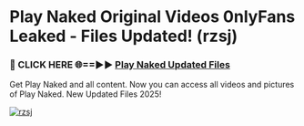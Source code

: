# Play Naked Original Videos 0nlyFans Leaked - Files Updated! (rzsj)

<h3>🔴 CLICK HERE 🌐==►► <a href="https://tinyurl.com/yckcrads" rel="nofollow">Play Naked Updated Files</a></h3>

Get Play Naked and all content. Now you can access all videos and pictures of Play Naked. New Updated Files 2025!

[![rzsj](https://i.imgur.com/hpKpOFt.gif)](https://tinyurl.com/yckcrads)
